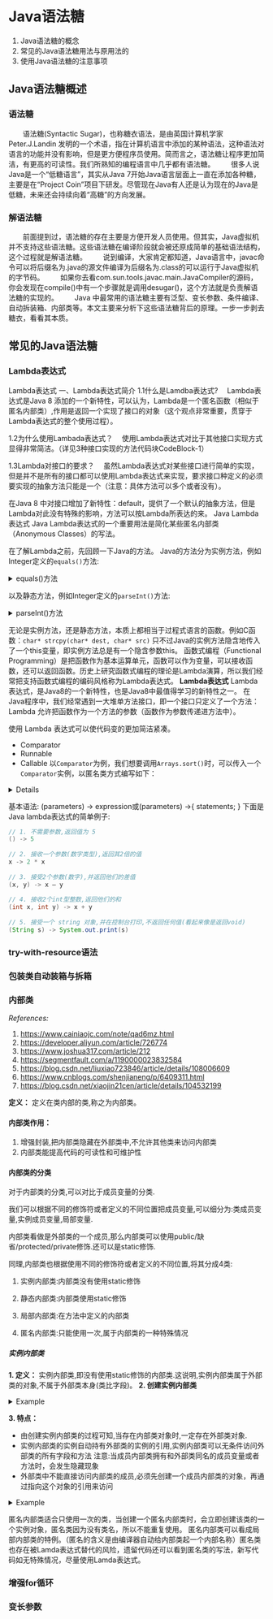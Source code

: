 # Java语法糖
1. Java语法糖的概念
2. 常见的Java语法糖用法与原用法的
3. 使用Java语法糖的注意事项

## Java语法糖概述
### 语法糖
&emsp;&emsp;语法糖(Syntactic Sugar)，也称糖衣语法，是由英国计算机学家 Peter.J.Landin 发明的一个术语，指在计算机语言中添加的某种语法，这种语法对语言的功能并没有影响，但是更方便程序员使用。简而言之，语法糖让程序更加简洁，有更高的可读性。我们所熟知的编程语言中几乎都有语法糖。
&emsp;&emsp;很多人说Java是一个“低糖语言”，其实从Java 7开始Java语言层面上一直在添加各种糖，主要是在“Project Coin”项目下研发。尽管现在Java有人还是认为现在的Java是低糖，未来还会持续向着“高糖”的方向发展。
### 解语法糖
&emsp;&emsp;前面提到过，语法糖的存在主要是方便开发人员使用。但其实，Java虚拟机并不支持这些语法糖。这些语法糖在编译阶段就会被还原成简单的基础语法结构，这个过程就是解语法糖。
&emsp;&emsp;说到编译，大家肯定都知道，Java语言中，javac命令可以将后缀名为.java的源文件编译为后缀名为.class的可以运行于Java虚拟机的字节码。
&emsp;&emsp;如果你去看com.sun.tools.javac.main.JavaCompiler的源码，你会发现在compile()中有一个步骤就是调用desugar()，这个方法就是负责解语法糖的实现的。
&emsp;&emsp;Java 中最常用的语法糖主要有泛型、变长参数、条件编译、自动拆装箱、内部类等。本文主要来分析下这些语法糖背后的原理。一步一步剥去糖衣，看看其本质。
## 常见的Java语法糖
### Lambda表达式

Lambda表达式
一、Lambda表达式简介
1.1什么是Lamdba表达式?
 Lambda表达式是Java 8 添加的一个新特性，可以认为，Lambda是一个匿名函数（相似于匿名内部类）,作用是返回一个实现了接口的对象（这个观点非常重要，贯穿于Lambda表达式的整个使用过程）。

1.2为什么使用Lambada表达式？
 使用Lambda表达式对比于其他接口实现方式显得非常简洁。（详见3种接口实现的方法代码块CodeBlock-1）

1.3Lambda对接口的要求？
 虽然Lambda表达式对某些接口进行简单的实现，但是并不是所有的接口都可以使用Lambda表达式来实现，要求接口种定义的必须要实现的抽象方法只能是一个（注意：具体方法可以多个或者没有）。

在Java 8 中对接口增加了新特性：default，提供了一个默认的抽象方法，但是Lambda对此没有特殊的影响，方法可以按Lambda所表达的来。
Java Lambda 表达式 Java Lambda表达式的一个重要用法是简化某些匿名内部类（Anonymous Classes）的写法。


在了解Lambda之前，先回顾一下Java的方法。
Java的方法分为实例方法，例如Integer定义的`equals()`方法:
<details>
  <summary>equals()方法</summary>

```java
    public final class Integer {
    	boolean equals(Object o) {
   	 	...
    	}
    }
```
</details>

以及静态方法，例如Integer定义的`parseInt()`方法:
<details>
    <summary>parseInt()方法</summary>

```java
    public final class Integer {
    	boolean equals(Object o) {
   	 	...
    	}
    }
```
</details>

无论是实例方法，还是静态方法，本质上都相当于过程式语言的函数。例如C函数：`char* strcpy(char* dest, char* src)`
只不过Java的实例方法隐含地传入了一个this变量，即实例方法总是有一个隐含参数this。
函数式编程（Functional Programming）是把函数作为基本运算单元，函数可以作为变量，可以接收函数，还可以返回函数。历史上研究函数式编程的理论是Lambda演算，所以我们经常把支持函数式编程的编码风格称为Lambda表达式。
**Lambda表达式**
Lambda表达式，是Java8的一个新特性，也是Java8中最值得学习的新特性之一。
在Java程序中，我们经常遇到一大堆单方法接口，即一个接口只定义了一个方法：
Lambda 允许把函数作为一个方法的参数（函数作为参数传递进方法中）。

使用 Lambda 表达式可以使代码变的更加简洁紧凑。
- Comparator
- Runnable
- Callable
以`Comparator`为例，我们想要调用`Arrays.sort()`时，可以传入一个`Comparator`实例，以匿名类方式编写如下：
<details>

```java
String[] array = ...
Arrays.sort(array, new Comparator<String>() {
    public int compare(String s1, String s2) {
        return s1.compareTo(s2);
    }
});
```
</details>

基本语法:
(parameters) -> expression或(parameters) ->{ statements; }
下面是Java lambda表达式的简单例子:
```java
// 1. 不需要参数,返回值为 5  
() -> 5  
  
// 2. 接收一个参数(数字类型),返回其2倍的值  
x -> 2 * x  
  
// 3. 接受2个参数(数字),并返回他们的差值  
(x, y) -> x – y  
  
// 4. 接收2个int型整数,返回他们的和  
(int x, int y) -> x + y  
  
// 5. 接受一个 string 对象,并在控制台打印,不返回任何值(看起来像是返回void)  
(String s) -> System.out.print(s)
```
### try-with-resource语法
### 包装类自动装箱与拆箱
### 内部类
*References:*
1. https://www.cainiaojc.com/note/qad6mz.html
2. https://developer.aliyun.com/article/726774
3. https://www.joshua317.com/article/212
4. https://segmentfault.com/a/1190000023832584
5. https://blog.csdn.net/liuxiao723846/article/details/108006609
6. https://www.cnblogs.com/shenjianeng/p/6409311.html
7. https://blog.csdn.net/xiaojin21cen/article/details/104532199

**定义：** 定义在类内部的类,称之为内部类。
#### 内部类作用：
1. 增强封装,把内部类隐藏在外部类中,不允许其他类来访问内部类
2. 内部类能提高代码的可读性和可维护性

#### 内部类的分类
对于内部类的分类,可以对比于成员变量的分类.

我们可以根据不同的修饰符或者定义的不同位置把成员变量,可以细分为:类成员变量,实例成员变量,局部变量.

内部类看做是外部类的一个成员,那么内部类可以使用public/缺省/protected/private修饰.还可以是static修饰.

同理,内部类也根据使用不同的修饰符或者定义的不同位置,将其分成4类:
1. 实例内部类:内部类没有使用static修饰

2. 静态内部类:内部类使用static修饰

3. 局部内部类:在方法中定义的内部类

4. 匿名内部类:只能使用一次,属于内部类的一种特殊情况

##### 实例内部类
**1. 定义：** 实例内部类,即没有使用static修饰的内部类.这说明,实例内部类属于外部类的对象,不属于外部类本身(类比字段)。
**2. 创建实例内部类**
<details>
<summary>Example</summary>

```java
//外部类
class Outter {
 // 实例内部类:没有使用static修饰
 class Inner {
 }
}
public class InnerDemo1 {
 public static void main(String[] args) {
 // 创建实例内部类,没有使用static修饰,属于外部类的对象,因此,创建实例内部类前,必须存在外部类对象
 Outter out = new Outter();
 // 通过外部类对象创建内部类对象
 Outter.Inner in = out.new Inner();
 }
}
```
</details>

**3. 特点：**
- 由创建实例内部类的过程可知,当存在内部类对象时,一定存在外部类对象.
- 实例内部类的实例自动持有外部类的实例的引用,实例内部类可以无条件访问外部类的所有字段和方法
注意:当成员内部类拥有和外部类同名的成员变量或者方法时，会发生隐藏现象
- 外部类中不能直接访问内部类的成员,必须先创建一个成员内部类的对象，再通过指向这个对象的引用来访问
<details>
<summary>Example</summary>

```java
//外部类
class Outter {
 private String name = "out";
 private Integer age = 17;
 // 实例内部类:没有使用static修饰
 class Inner {
 private Integer age = 18; // 隐藏现象,隐藏了外部类的age
 Inner() {
  // 特点:1.实例内部类能直接访问外部类成员
  // 2.当实例内部类和外部类有同名的字段或者方法时，会发生隐藏现象
  System.out.println(name + this.age);// 输出out18
  // 此时若需要使用外部类的age,语法:外部类.this.age
  System.out.println(Outter.this.age);// 输出17
 }
 }
}
```
</details>

匿名内部类适合只使用一次的类，当创建一个匿名内部类时，会立即创建该类的一个实例对象，匿名类因为没有类名，所以不能重复使用。
匿名内部类可以看成局部内部类的特例。（匿名的含义是由编译器自动给内部类起一个内部名称）匿名类也存在被Lamda表达式替代的风险，遗留代码还可以看到匿名类的写法，新写代码如无特殊情况，尽量使用Lamda表达式。
### 增强for循环
### 变长参数